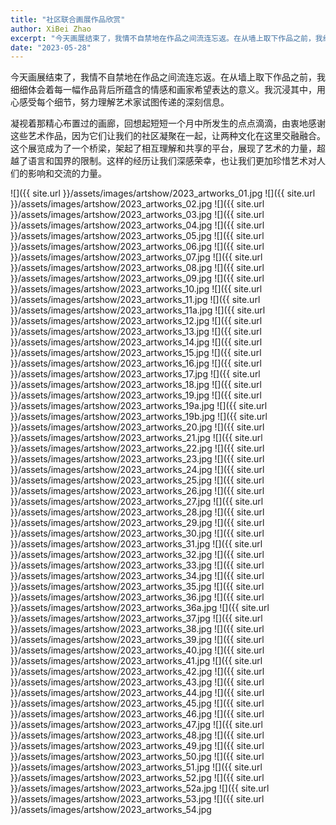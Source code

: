 ```yaml
---
title: "社区联合画展作品欣赏"
author: XiBei Zhao
excerpt: "今天画展结束了，我情不自禁地在作品之间流连忘返。在从墙上取下作品之前，我细细体会着每一幅作品背后所蕴含的情感和画家希望表达的意义。我沉浸其中，用心感受每个细节，努力理解艺术家试图传递的深刻信息。凝视着那精心布置过的画廊，回想起短短一个月中所发生的点点滴滴，由衷地感谢这些艺术作品，因为它们让我们的社区凝聚在一起，让两种文化在这里交融融合。这个展览成为了一个桥梁，架起了相互理解和共享的平台，展现了艺术的力量，超越了语言和国界的限制。这样的经历让我们深感荣幸，也让我们更加珍惜艺术对人们的影响和交流的力量。"
date: "2023-05-28"
---
```


今天画展结束了，我情不自禁地在作品之间流连忘返。在从墙上取下作品之前，我细细体会着每一幅作品背后所蕴含的情感和画家希望表达的意义。我沉浸其中，用心感受每个细节，努力理解艺术家试图传递的深刻信息。

凝视着那精心布置过的画廊，回想起短短一个月中所发生的点点滴滴，由衷地感谢这些艺术作品，因为它们让我们的社区凝聚在一起，让两种文化在这里交融融合。这个展览成为了一个桥梁，架起了相互理解和共享的平台，展现了艺术的力量，超越了语言和国界的限制。这样的经历让我们深感荣幸，也让我们更加珍惜艺术对人们的影响和交流的力量。


  ![]({{ site.url }}/assets/images/artshow/2023_artworks_01.jpg
  ![]({{ site.url }}/assets/images/artshow/2023_artworks_02.jpg
  ![]({{ site.url }}/assets/images/artshow/2023_artworks_03.jpg
  ![]({{ site.url }}/assets/images/artshow/2023_artworks_04.jpg
  ![]({{ site.url }}/assets/images/artshow/2023_artworks_05.jpg
  ![]({{ site.url }}/assets/images/artshow/2023_artworks_06.jpg
  ![]({{ site.url }}/assets/images/artshow/2023_artworks_07.jpg
  ![]({{ site.url }}/assets/images/artshow/2023_artworks_08.jpg
  ![]({{ site.url }}/assets/images/artshow/2023_artworks_09.jpg
  ![]({{ site.url }}/assets/images/artshow/2023_artworks_10.jpg
  ![]({{ site.url }}/assets/images/artshow/2023_artworks_11.jpg
  ![]({{ site.url }}/assets/images/artshow/2023_artworks_11a.jpg
  ![]({{ site.url }}/assets/images/artshow/2023_artworks_12.jpg
  ![]({{ site.url }}/assets/images/artshow/2023_artworks_13.jpg
  ![]({{ site.url }}/assets/images/artshow/2023_artworks_14.jpg
  ![]({{ site.url }}/assets/images/artshow/2023_artworks_15.jpg
  ![]({{ site.url }}/assets/images/artshow/2023_artworks_16.jpg
  ![]({{ site.url }}/assets/images/artshow/2023_artworks_17.jpg
  ![]({{ site.url }}/assets/images/artshow/2023_artworks_18.jpg
  ![]({{ site.url }}/assets/images/artshow/2023_artworks_19.jpg
  ![]({{ site.url }}/assets/images/artshow/2023_artworks_19a.jpg
  ![]({{ site.url }}/assets/images/artshow/2023_artworks_19b.jpg
  ![]({{ site.url }}/assets/images/artshow/2023_artworks_20.jpg
  ![]({{ site.url }}/assets/images/artshow/2023_artworks_21.jpg
  ![]({{ site.url }}/assets/images/artshow/2023_artworks_22.jpg
  ![]({{ site.url }}/assets/images/artshow/2023_artworks_23.jpg
  ![]({{ site.url }}/assets/images/artshow/2023_artworks_24.jpg
  ![]({{ site.url }}/assets/images/artshow/2023_artworks_25.jpg
  ![]({{ site.url }}/assets/images/artshow/2023_artworks_26.jpg
  ![]({{ site.url }}/assets/images/artshow/2023_artworks_27.jpg
  ![]({{ site.url }}/assets/images/artshow/2023_artworks_28.jpg
  ![]({{ site.url }}/assets/images/artshow/2023_artworks_29.jpg
  ![]({{ site.url }}/assets/images/artshow/2023_artworks_30.jpg
  ![]({{ site.url }}/assets/images/artshow/2023_artworks_31.jpg
  ![]({{ site.url }}/assets/images/artshow/2023_artworks_32.jpg
  ![]({{ site.url }}/assets/images/artshow/2023_artworks_33.jpg
  ![]({{ site.url }}/assets/images/artshow/2023_artworks_34.jpg
  ![]({{ site.url }}/assets/images/artshow/2023_artworks_35.jpg
  ![]({{ site.url }}/assets/images/artshow/2023_artworks_36.jpg
  ![]({{ site.url }}/assets/images/artshow/2023_artworks_36a.jpg
  ![]({{ site.url }}/assets/images/artshow/2023_artworks_37.jpg
  ![]({{ site.url }}/assets/images/artshow/2023_artworks_38.jpg
  ![]({{ site.url }}/assets/images/artshow/2023_artworks_39.jpg
  ![]({{ site.url }}/assets/images/artshow/2023_artworks_40.jpg
  ![]({{ site.url }}/assets/images/artshow/2023_artworks_41.jpg
  ![]({{ site.url }}/assets/images/artshow/2023_artworks_42.jpg
  ![]({{ site.url }}/assets/images/artshow/2023_artworks_43.jpg
  ![]({{ site.url }}/assets/images/artshow/2023_artworks_44.jpg
  ![]({{ site.url }}/assets/images/artshow/2023_artworks_45.jpg
  ![]({{ site.url }}/assets/images/artshow/2023_artworks_46.jpg
  ![]({{ site.url }}/assets/images/artshow/2023_artworks_47.jpg
  ![]({{ site.url }}/assets/images/artshow/2023_artworks_48.jpg
  ![]({{ site.url }}/assets/images/artshow/2023_artworks_49.jpg
  ![]({{ site.url }}/assets/images/artshow/2023_artworks_50.jpg
  ![]({{ site.url }}/assets/images/artshow/2023_artworks_51.jpg
  ![]({{ site.url }}/assets/images/artshow/2023_artworks_52.jpg
  ![]({{ site.url }}/assets/images/artshow/2023_artworks_52a.jpg
  ![]({{ site.url }}/assets/images/artshow/2023_artworks_53.jpg
  ![]({{ site.url }}/assets/images/artshow/2023_artworks_54.jpg
